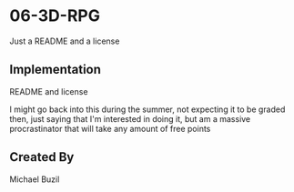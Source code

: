 # 06-3D-RPG

Just a README and a license 

## Implementation

README and license

I might go back into this during the summer, not expecting it to be graded then, just saying that I'm interested in doing it, but am a massive procrastinator that will take any amount of free points

## Created By

Michael Buzil
